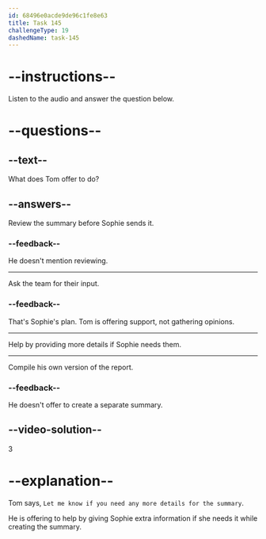```yaml
---
id: 68496e0acde9de96c1fe8e63
title: Task 145
challengeType: 19
dashedName: task-145
---
```


<!-- (audio) Tom: Sounds good, Sophie. Let me know if you need any more details for the summary. -->

# --instructions--

Listen to the audio and answer the question below.

# --questions--

## --text--

What does Tom offer to do?

## --answers--

Review the summary before Sophie sends it.

### --feedback--

He doesn't mention reviewing.

---

Ask the team for their input.

### --feedback--

That's Sophie's plan. Tom is offering support, not gathering opinions.

---

Help by providing more details if Sophie needs them.

---

Compile his own version of the report.

### --feedback--

He doesn't offer to create a separate summary.

## --video-solution--

3

# --explanation--

Tom says, `Let me know if you need any more details for the summary`.

He is offering to help by giving Sophie extra information if she needs it while creating the summary.
